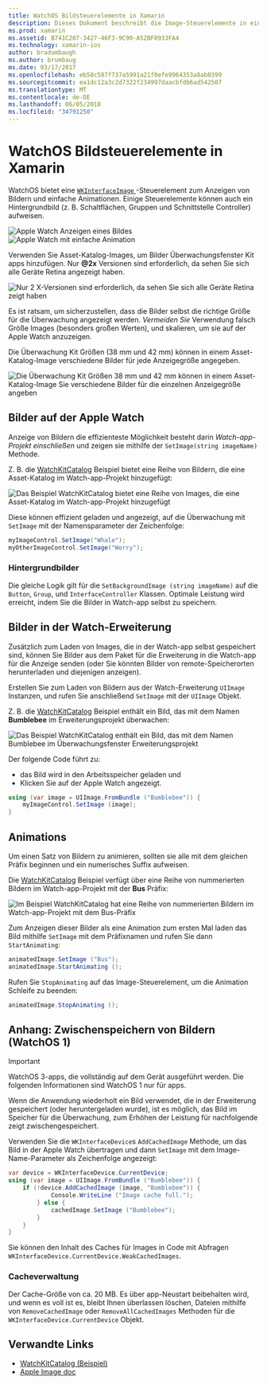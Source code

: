 ```yaml
---
title: WatchOS Bildsteuerelemente in Xamarin
description: Dieses Dokument beschreibt die Image-Steuerelemente in einer mit Xamarin erstellten WatchOS-Anwendung verwenden. Es wird erläutert, das WKInterfaceImage-Steuerelement SetImage-Methode, eine Watch-Erweiterung, Animationen und mehrere Bilder hinzugefügt.
ms.prod: xamarin
ms.assetid: B741C207-3427-46F3-9C90-A52BF8933FA4
ms.technology: xamarin-ios
author: bradumbaugh
ms.author: brumbaug
ms.date: 03/17/2017
ms.openlocfilehash: eb58c587f737a5991a21f0efe9964353a8ab0399
ms.sourcegitcommit: ea1dc12a3c2d7322f234997daacbfdb6ad542507
ms.translationtype: MT
ms.contentlocale: de-DE
ms.lasthandoff: 06/05/2018
ms.locfileid: "34791250"
---
```

# <a name="watchos-image-controls-in-xamarin"></a>WatchOS Bildsteuerelemente in Xamarin

WatchOS bietet eine [ `WKInterfaceImage` ](https://developer.xamarin.com/api/type/WatchKit.WKInterfaceImage/) -Steuerelement zum Anzeigen von Bildern und einfache Animationen. Einige Steuerelemente können auch ein Hintergrundbild (z. B. Schaltflächen, Gruppen und Schnittstelle Controller) aufweisen.

![](image-images/image-walkway.png "Apple Watch Anzeigen eines Bildes") ![](image-images/image-animation.png "Apple Watch mit einfache Animation")
<!-- watch image courtesy of http://infinitapps.com/bezel/ -->

Verwenden Sie Asset-Katalog-Images, um Bilder Überwachungsfenster Kit apps hinzufügen.
Nur **@2x** Versionen sind erforderlich, da sehen Sie sich alle Geräte Retina angezeigt haben.

![](image-images/asset-universal-sml.png "Nur 2 X-Versionen sind erforderlich, da sehen Sie sich alle Geräte Retina zeigt haben")

Es ist ratsam, um sicherzustellen, dass die Bilder selbst die richtige Größe für die Überwachung angezeigt werden. *Vermeiden Sie* Verwendung falsch Größe Images (besonders großen Werten), und skalieren, um sie auf der Apple Watch anzuzeigen.

Die Überwachung Kit Größen (38 mm und 42 mm) können in einem Asset-Katalog-Image verschiedene Bilder für jede Anzeigegröße angegeben.

![](image-images/asset-watch-sml.png "Die Überwachung Kit Größen 38 mm und 42 mm können in einem Asset-Katalog-Image Sie verschiedene Bilder für die einzelnen Anzeigegröße angeben")


## <a name="images-on-the-watch"></a>Bilder auf der Apple Watch

Anzeige von Bildern die effizienteste Möglichkeit besteht darin *Watch-app-Projekt einschließen* und zeigen sie mithilfe der `SetImage(string imageName)` Methode.

Z. B. die [WatchKitCatalog](https://developer.xamarin.com/samples/WatchKitCatalog/) Beispiel bietet eine Reihe von Bildern, die eine Asset-Katalog im Watch-app-Projekt hinzugefügt:

![](image-images/asset-whale-sml.png "Das Beispiel WatchKitCatalog bietet eine Reihe von Images, die eine Asset-Katalog im Watch-app-Projekt hinzugefügt")

Diese können effizient geladen und angezeigt, auf die Überwachung mit `SetImage` mit der Namensparameter der Zeichenfolge:

```csharp
myImageControl.SetImage("Whale");
myOtherImageControl.SetImage("Worry");
```

### <a name="background-images"></a>Hintergrundbilder

Die gleiche Logik gilt für die `SetBackgroundImage (string imageName)` auf die `Button`, `Group`, und `InterfaceController` Klassen. Optimale Leistung wird erreicht, indem Sie die Bilder in Watch-app selbst zu speichern.


## <a name="images-in-the-watch-extension"></a>Bilder in der Watch-Erweiterung

Zusätzlich zum Laden von Images, die in der Watch-app selbst gespeichert sind, können Sie Bilder aus dem Paket für die Erweiterung in die Watch-app für die Anzeige senden (oder Sie könnten Bilder von remote-Speicherorten herunterladen und diejenigen anzeigen).

Erstellen Sie zum Laden von Bildern aus der Watch-Erweiterung `UIImage` Instanzen, und rufen Sie anschließend `SetImage` mit der `UIImage` Objekt.

Z. B. die [WatchKitCatalog](https://developer.xamarin.com/samples/monotouch/watchOS/WatchKitCatalog/) Beispiel enthält ein Bild, das mit dem Namen **Bumblebee** im Erweiterungsprojekt überwachen:

![](image-images/asset-bumblebee-sml.png "Das Beispiel WatchKitCatalog enthält ein Bild, das mit dem Namen Bumblebee im Überwachungsfenster Erweiterungsprojekt")

Der folgende Code führt zu:

- das Bild wird in den Arbeitsspeicher geladen und
- Klicken Sie auf der Apple Watch angezeigt.

```csharp
using (var image = UIImage.FromBundle ("Bumblebee")) {
    myImageControl.SetImage (image);
}
```


## <a name="animations"></a>Animations

Um einen Satz von Bildern zu animieren, sollten sie alle mit dem gleichen Präfix beginnen und ein numerisches Suffix aufweisen.

Die [WatchKitCatalog](https://developer.xamarin.com/samples/monotouch/watchOS/WatchKitCatalog/) Beispiel verfügt über eine Reihe von nummerierten Bildern im Watch-app-Projekt mit der **Bus** Präfix:

![](image-images/asset-bus-animation-sml.png "Im Beispiel WatchKitCatalog hat eine Reihe von nummerierten Bildern im Watch-app-Projekt mit dem Bus-Präfix")

Zum Anzeigen dieser Bilder als eine Animation zum ersten Mal laden das Bild mithilfe `SetImage` mit dem Präfixnamen und rufen Sie dann `StartAnimating`:

```csharp
animatedImage.SetImage ("Bus");
animatedImage.StartAnimating ();
```

Rufen Sie `StopAnimating` auf das Image-Steuerelement, um die Animation Schleife zu beenden:

```csharp
animatedImage.StopAnimating ();
```


<a name="cache" />

## <a name="appendix-caching-images-watchos-1"></a>Anhang: Zwischenspeichern von Bildern (WatchOS 1)

> [!IMPORTANT]
> WatchOS 3-apps, die vollständig auf dem Gerät ausgeführt werden. Die folgenden Informationen sind WatchOS 1 nur für apps.

Wenn die Anwendung wiederholt ein Bild verwendet, die in der Erweiterung gespeichert (oder heruntergeladen wurde), ist es möglich, das Bild im Speicher für die Überwachung, zum Erhöhen der Leistung für nachfolgende zeigt zwischengespeichert.

Verwenden Sie die `WKInterfaceDevice`s `AddCachedImage` Methode, um das Bild in der Apple Watch übertragen und dann `SetImage` mit dem Image-Name-Parameter als Zeichenfolge angezeigt:

```csharp
var device = WKInterfaceDevice.CurrentDevice;
using (var image = UIImage.FromBundle ("Bumblebee")) {
    if (!device.AddCachedImage (image, "Bumblebee")) {
            Console.WriteLine ("Image cache full.");
        } else {
            cachedImage.SetImage ("Bumblebee");
        }
    }
}
```

Sie können den Inhalt des Caches für Images in Code mit Abfragen `WKInterfaceDevice.CurrentDevice.WeakCachedImages`.


### <a name="managing-the-cache"></a>Cacheverwaltung

Der Cache-Größe von ca. 20 MB. Es über app-Neustart beibehalten wird, und wenn es voll ist es, bleibt Ihnen überlassen löschen, Dateien mithilfe von `RemoveCachedImage` oder `RemoveAllCachedImages` Methoden für die `WKInterfaceDevice.CurrentDevice` Objekt.



## <a name="related-links"></a>Verwandte Links

- [WatchKitCatalog (Beispiel)](https://developer.xamarin.com/samples/monotouch/watchOS/WatchKitCatalog/)
- [Apple Image doc](https://developer.apple.com/library/prerelease/ios/documentation/General/Conceptual/WatchKitProgrammingGuide/Images.html)
